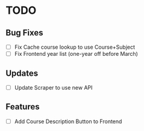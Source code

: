 # TODO

## Bug Fixes

- [ ] Fix Cache course lookup to use Course+Subject
- [ ] Fix Frontend year list (one-year off before March)

## Updates

- [ ] Update Scraper to use new API
  
## Features

- [ ] Add Course Description Button to Frontend
